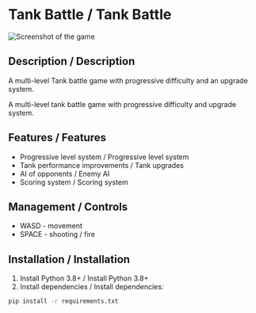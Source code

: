 # Tank Battle / Tank Battle

![Screenshot of the game](screenshot.png)

## Description / Description
A multi-level Tank battle game with progressive difficulty and an upgrade system.

A multi-level tank battle game with progressive difficulty and upgrade system.

## Features / Features
- Progressive level system / Progressive level system
- Tank performance improvements / Tank upgrades
- AI of opponents / Enemy AI
- Scoring system / Scoring system

## Management / Controls
- WASD - movement
- SPACE - shooting / fire

## Installation / Installation
1. Install Python 3.8+ / Install Python 3.8+
2. Install dependencies / Install dependencies:
```bash
pip install -r requirements.txt
